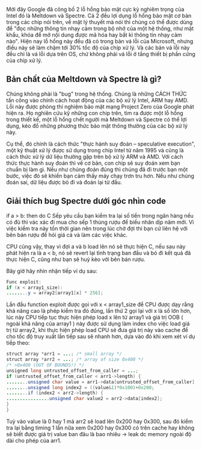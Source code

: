 Mới đây Google đã công bố 2 lỗ hổng bảo mật cực kỳ nghiêm trọng của Intel đó là Meltdown và Spectre.
Cả 2 đều lợi dụng lỗ hổng bảo mật cơ bản trong các chip nói trên, về mặt lý thuyết mà nói thì chúng có thể được dùng để "đọc những thông tin nhạy cảm trong bộ nhớ của một hệ thống, như mật khẩu, khóa để mở nội dung được mã hóa hay bất kì thông tin nhạy cảm nào".
Hiện nay lỗ hổng này đều đã có trong bản vá lỗi của Microsoft, nhưng điều này sẽ làm chậm tới 30% tốc độ của chíp xử lý. Và các bản vá lỗi này đều chỉ là vá lỗi dựa trên OS, chứ không phải vá lỗi ở tầng thiết bị phần cứng của chíp xử lý.

## Bản chất của Meltdown và Spectre là gì?

Chúng không phải là "bug" trong hệ thống. Chúng là những CÁCH THỨC tấn công vào chính cách hoạt động của các bộ xử lý Intel, ARM hay AMD. Lỗi này được phòng thí nghiệm bảo mật mạng Project Zero của Google phát hiện ra.
Họ nghiên cứu kỹ những con chip trên, tìm ra được một lỗ hổng trong thiết kế, một lỗ hổng chết người mà Meltdown và Spectre có thể lợi dụng, kéo đổ những phương thức bảo mật thông thường của các bộ xử lý này.

Cụ thể, đó chính là cách thức "thực hành suy đoán – speculative execution", một kỹ thuật xử lý được sử dụng trong chip Intel từ năm 1995 và cũng là cách thức xử lý dữ liệu thường gặp trên bộ xử lý ARM và AMD. Với cách thức thực hành suy đoán thì về cơ bản, con chip sẽ suy đoán xem bạn chuẩn bị làm gì. Nếu như chúng đoán đúng thì chúng đã đi trước bạn một bước, việc đó sẽ khiến bạn cảm thấy máy chạy trơn tru hơn. Nếu như chúng đoán sai, dữ liệu được bỏ đi và đoán lại từ đầu.
## Giải thích bug Spectre dưới góc nhìn code
if a > b:
then do C
Sếp yêu cầu bạn kiểm tra lại số tiền trong ngân hàng nếu có đủ thì vác xác đi mua cho sếp 1 thùng rượu để biếu nhân dịp năm mới.
Vì việc kiểm tra này tốn thời gian nên trong lúc chờ đợi thì bạn cứ liên hệ với bên bán rượu để hỏi giá cả và làm các việc khác.

CPU cũng vậy, thay vì đợi a và b load lên nó sẽ thực hiện C, nếu sau này phát hiện ra là a < b, nó sẽ revert lại tình trạng ban đầu và bỏ đi kết quả đã thực hiện C, cũng như bạn sẽ huỷ kèo với bên bán rượu.

Bây giờ hãy nhìn nhận tiếp ví dụ sau:

```java
Func exploit:
if (x < array1_size):
........y = array2[array1[x] * 256];
```
Lần đầu function exploit được gọi với x < array1_size để CPU được dạy rằng khả năng cao là phép kiểm tra đó đúng, lần thứ 2 gọi lại với x là số lớn hơn, lúc này CPU tiếp tục thực hiện phép load x lên từ array1 và giá trị OOB ( ngoài khả năng của array1 ) này được sử dụng làm index cho việc load giá trị từ array2, khi thực hiện phép load CPU sẽ đưa giá trị này vào cache để cho tốc độ truy xuất lần tiếp sau sẽ nhanh hơn, dựa vào đó khi xem xét ví dụ tiếp theo:
```java
struct array *arr1 = ...; /* small array */
struct array *arr2 = ...; /* array of size 0x400 */
/* >0x400 (OUT OF BOUNDS!) */
unsigned long untrusted_offset_from_caller = ...;
if (untrusted_offset_from_caller < arr1->length) {
........unsigned char value = arr1->data[untrusted_offset_from_caller];
........unsigned long index2 = ((value&1)*0x100)+0x200;
........if (index2 < arr2->length) {
................unsigned char value2 = arr2->data[index2];
}
}
```
Tuỳ vào value là 0 hay 1 mà arr2 sẽ load lên 0x200 hay 0x300, sau đó kiểm tra lại bằng timing 1 lần nữa xem 0x200 hay 0x300 có trên cache hay không sẽ biết được giá trị value ban đâu là bao nhiêu -> leak dc memory ngoài độ dài cho phép của arr1.
